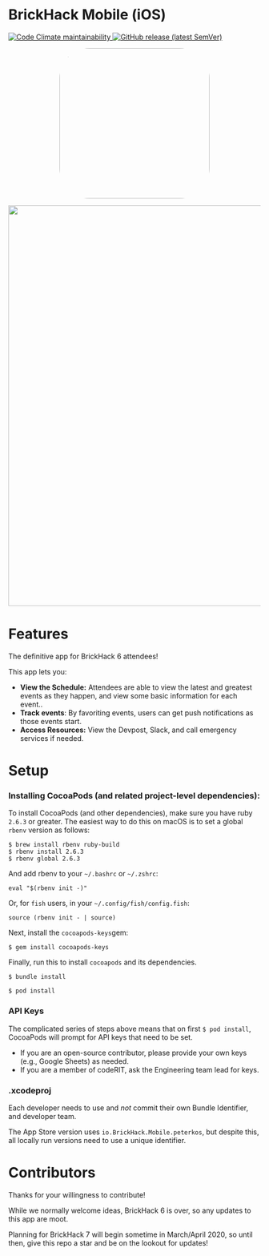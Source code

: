 # BrickHack Mobile (iOS)


<div style="display: inline">

<a href="https://codeclimate.com/github/codeRIT/brickhack-mobile-ios">
	<img alt="Code Climate maintainability" src="https://img.shields.io/codeclimate/maintainability/codeRIT/brickhack-mobile-ios" />
</a>

<a href="https://apps.apple.com/us/app/brickhack-6/id1497794078?mt=8">
	<img alt="GitHub release (latest SemVer)" src="https://img.shields.io/github/v/release/codeRIT/brickhack-mobile-ios" />
</a>
</div>

<p align="center">
	<img src=".github/appicon.jpg" width="300px" style="border-radius: 20%"/>
</p>

<p align="center">
	<img src=".github/screenshots.jpg" width="800px" />
</p>

# Features 

The definitive app for BrickHack 6 attendees!

This app lets you:

* **View the Schedule:** Attendees are able to view the latest and greatest events as they happen, and view some basic information for each event..
* **Track events**: By favoriting events, users can get push notifications as those events start.
* **Access Resources:** View the Devpost, Slack, and call emergency services if needed.


# Setup

### Installing CocoaPods (and related project-level dependencies):

To install CocoaPods (and other dependencies), make sure you have ruby `2.6.3` or greater. The easiest way to do this on macOS is to set a global `rbenv` version as follows:
```
$ brew install rbenv ruby-build
$ rbenv install 2.6.3
$ rbenv global 2.6.3
```

And add rbenv to your `~/.bashrc` or `~/.zshrc`:
```
eval "$(rbenv init -)"
```
Or, for `fish` users, in your `~/.config/fish/config.fish`:
```
source (rbenv init - | source)
```
Next, install the `cocoapods-keys`gem:
```
$ gem install cocoapods-keys
```

Finally, run this to install `cocoapods` and its dependencies. 

```
$ bundle install
```
```
$ pod install
```

### API Keys

The complicated series of steps above means that on first `$ pod install`, CocoaPods will prompt for API keys that need to be set. 

- If you are an open-source contributor, please provide your own keys (e.g., Google Sheets) as needed.
- If you are a member of codeRIT, ask the Engineering team lead for keys.

### .xcodeproj

Each developer needs to use and _not_ commit their own Bundle Identifier, and developer team. 

The App Store version uses `io.BrickHack.Mobile.peterkos`, but despite this, all locally run versions need to use a unique identifier. 


# Contributors

Thanks for your willingness to contribute!

While we normally welcome ideas, BrickHack 6 is over, so any updates to this app are moot.

Planning for BrickHack 7 will begin sometime in March/April 2020, so until then, give this repo a star and be on the lookout for updates!
